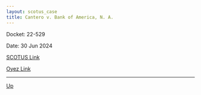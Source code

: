 ```yaml
---
layout: scotus_case
title: Cantero v. Bank of America, N. A.
---
```


Docket: 22-529

Date: 30 Jun 2024

[SCOTUS Link](https://www.supremecourt.gov/opinions/23pdf/602us1r29_0861.pdf)

[Oyez Link](https://www.oyez.org/cases/2024/22-529)

---

[Up](./README.md)
